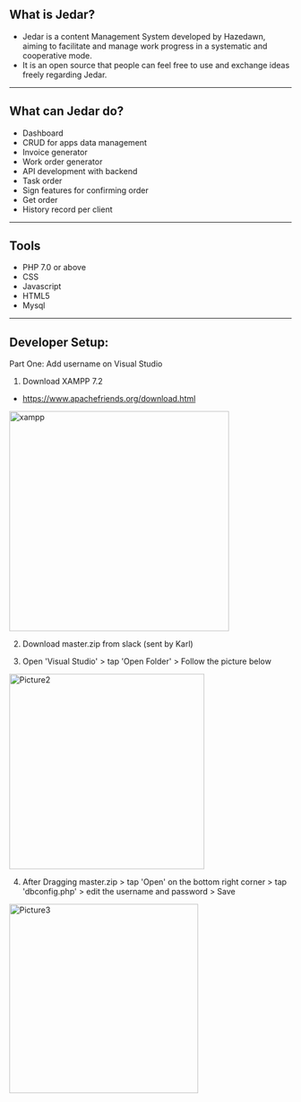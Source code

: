 ## What is Jedar?
- Jedar is a content Management System developed by Hazedawn, aiming to facilitate and manage work progress in a systematic and cooperative mode. 
- It is an open source that people can feel free to use and exchange ideas freely regarding Jedar. 
---

## What can Jedar do?
- Dashboard
- CRUD for apps data management
- Invoice generator
- Work order generator
- API development with backend
- Task order
- Sign features for confirming order
- Get order 
- History record per client
---

## Tools 
- PHP 7.0 or above
- CSS
- Javascript
- HTML5
- Mysql
---

## Developer Setup:
Part One: Add username on Visual Studio
1. Download XAMPP 7.2
- https://www.apachefriends.org/download.html
<img width="392" alt="xampp" src="https://user-images.githubusercontent.com/77263442/105158340-d688e200-5b48-11eb-8403-95c9f36c00e7.png">

2. Download master.zip from slack (sent by Karl)

3. Open 'Visual Studio' > tap 'Open Folder' > Follow the picture below 
<img width="348" alt="Picture2" src="https://user-images.githubusercontent.com/77263442/105159173-bdccfc00-5b49-11eb-8fc8-c792963fc951.png">

4. After Dragging master.zip > tap 'Open' on the bottom right corner > tap 'dbconfig.php' > edit the username and password > Save 
<img width="337" alt="Picture3" src="https://user-images.githubusercontent.com/77263442/105159872-8d399200-5b4a-11eb-84af-955dcb196f92.png">

